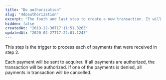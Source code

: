 ```yaml
---
title: "Do authorization"
slug: "4doauthorization"
excerpt: "The fouth and last step to create a new transaction. It will authorized the new transction creation acorrdint to the data previously informed in the latests requests."
hidden: false
createdAt: "2019-12-30T17:11:51.326Z"
updatedAt: "2020-02-27T17:22:01.124Z"
---
```

This step is the trigger to process each of payments that were received in step 2.

Each payment will be sent to acquirer. If all payments are authorized, the transaction will be authorized. If one of the payments is denied, all payments in transaction will be cancelled.